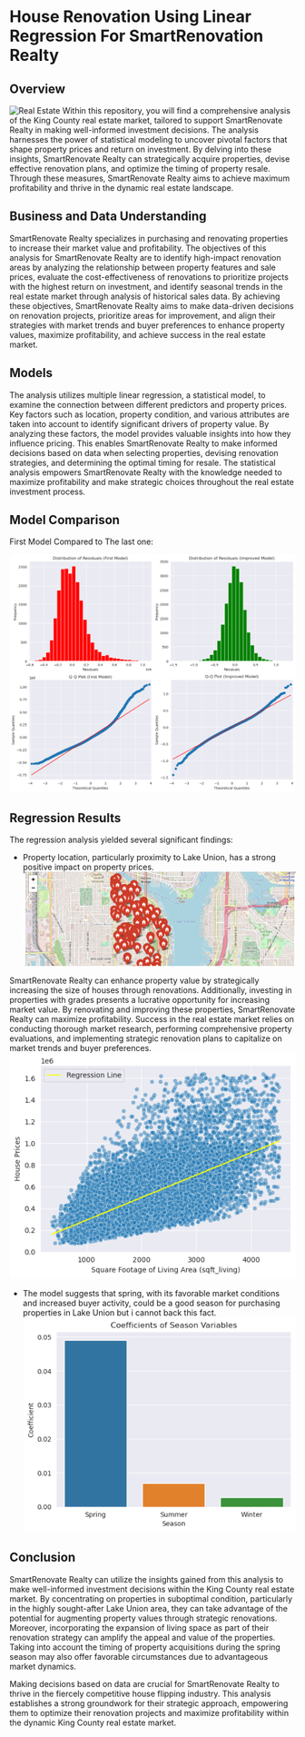 # House Renovation Using Linear Regression For SmartRenovation Realty

## Overview
![Real Estate](Image.jpg)
Within this repository, you will find a comprehensive analysis of the King County real estate market, tailored to support SmartRenovate Realty in making well-informed investment decisions. The analysis harnesses the power of statistical modeling to uncover pivotal factors that shape property prices and return on investment. By delving into these insights, SmartRenovate Realty can strategically acquire properties, devise effective renovation plans, and optimize the timing of property resale. Through these measures, SmartRenovate Realty aims to achieve maximum profitability and thrive in the dynamic real estate landscape.

## Business and Data Understanding

SmartRenovate Realty specializes in purchasing and renovating properties to increase their market value and profitability. The objectives of this analysis for SmartRenovate Realty are to identify high-impact renovation areas by analyzing the relationship between property features and sale prices, evaluate the cost-effectiveness of renovations to prioritize projects with the highest return on investment, and identify seasonal trends in the real estate market through analysis of historical sales data. By achieving these objectives, SmartRenovate Realty aims to make data-driven decisions on renovation projects, prioritize areas for improvement, and align their strategies with market trends and buyer preferences to enhance property values, maximize profitability, and achieve success in the real estate market.

## Models

The analysis utilizes multiple linear regression, a statistical model, to examine the connection between different predictors and property prices. Key factors such as location, property condition, and various attributes are taken into account to identify significant drivers of property value. By analyzing these factors, the model provides valuable insights into how they influence pricing. This enables SmartRenovate Realty to make informed decisions based on data when selecting properties, devising renovation strategies, and determining the optimal timing for resale. The statistical analysis empowers SmartRenovate Realty with the knowledge needed to maximize profitability and make strategic choices throughout the real estate investment process.

## Model Comparison
First Model Compared to The last one:

![model](model.png)


## Regression Results

The regression analysis yielded several significant findings:

- Property location, particularly proximity to Lake Union, has a strong positive impact on property prices.
![location](map.png)

SmartRenovate Realty can enhance property value by strategically increasing the size of houses through renovations. Additionally, investing in properties with grades presents a lucrative opportunity for increasing market value. By renovating and improving these properties, SmartRenovate Realty can maximize profitability. Success in the real estate market relies on conducting thorough market research, performing comprehensive property evaluations, and implementing strategic renovation plans to capitalize on market trends and buyer preferences.
![sqft](Sqft.png)
- The model suggests that spring, with its favorable market conditions and increased buyer activity, could be a good season for purchasing properties in Lake Union but i cannot back this fact.
![season](Seasons.png)

## Conclusion


SmartRenovate Realty can utilize the insights gained from this analysis to make well-informed investment decisions within the King County real estate market. By concentrating on properties in suboptimal condition, particularly in the highly sought-after Lake Union area, they can take advantage of the potential for augmenting property values through strategic renovations. Moreover, incorporating the expansion of living space as part of their renovation strategy can amplify the appeal and value of the properties. Taking into account the timing of property acquisitions during the spring season may also offer favorable circumstances due to advantageous market dynamics.

Making decisions based on data are crucial for SmartRenovate Realty to thrive in the fiercely competitive house flipping industry. This analysis establishes a strong groundwork for their strategic approach, empowering them to optimize their renovation projects and maximize profitability within the dynamic King County real estate market.